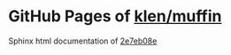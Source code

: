GitHub Pages of [klen/muffin](https://github.com/klen/muffin.git)
===
Sphinx html documentation of [2e7eb08e](https://github.com/klen/muffin/tree/2e7eb08e640b0921c55025ef4ce714af1b249ebc)
